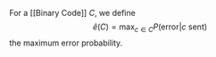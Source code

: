 For a [[Binary Code]] $C$, we define
$$
\hat{e}(C)=\max_{c\in C}P(\text{error}|c \text{ sent})
$$
the maximum error probability.